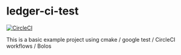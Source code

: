 # ledger-ci-test

[![CircleCI](https://circleci.com/gh/jleni/ledger-ci-test.svg?style=svg)](https://circleci.com/gh/jleni/ledger-ci-test)

This is a basic example project using cmake / google test / CircleCI workflows / Bolos
